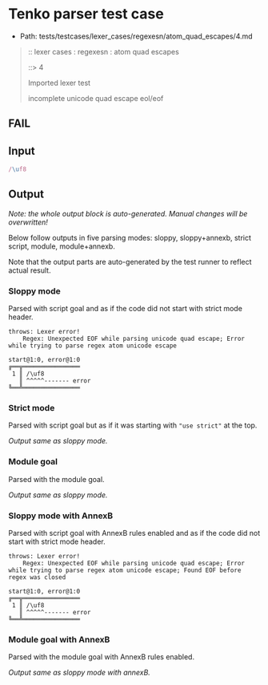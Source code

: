 # Tenko parser test case

- Path: tests/testcases/lexer_cases/regexesn/atom_quad_escapes/4.md

> :: lexer cases : regexesn : atom quad escapes
>
> ::> 4
>
> Imported lexer test
>
> incomplete unicode quad escape eol/eof

## FAIL

## Input

`````js
/\uf8
`````

## Output

_Note: the whole output block is auto-generated. Manual changes will be overwritten!_

Below follow outputs in five parsing modes: sloppy, sloppy+annexb, strict script, module, module+annexb.

Note that the output parts are auto-generated by the test runner to reflect actual result.

### Sloppy mode

Parsed with script goal and as if the code did not start with strict mode header.

`````
throws: Lexer error!
    Regex: Unexpected EOF while parsing unicode quad escape; Error while trying to parse regex atom unicode escape

start@1:0, error@1:0
╔══╦════════════════
 1 ║ /\uf8
   ║ ^^^^^------- error
╚══╩════════════════

`````

### Strict mode

Parsed with script goal but as if it was starting with `"use strict"` at the top.

_Output same as sloppy mode._

### Module goal

Parsed with the module goal.

_Output same as sloppy mode._

### Sloppy mode with AnnexB

Parsed with script goal with AnnexB rules enabled and as if the code did not start with strict mode header.

`````
throws: Lexer error!
    Regex: Unexpected EOF while parsing unicode quad escape; Error while trying to parse regex atom unicode escape; Found EOF before regex was closed

start@1:0, error@1:0
╔══╦════════════════
 1 ║ /\uf8
   ║ ^^^^^------- error
╚══╩════════════════

`````

### Module goal with AnnexB

Parsed with the module goal with AnnexB rules enabled.

_Output same as sloppy mode with annexB._
